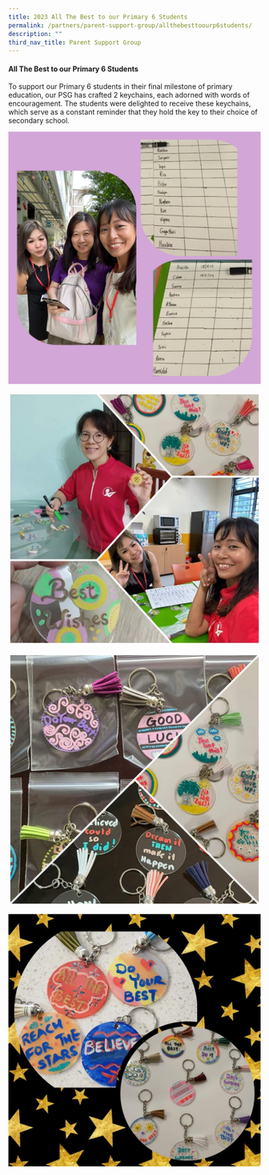 ```yaml
---
title: 2023 All The Best to our Primary 6 Students
permalink: /partners/parent-support-group/allthebesttoourp6students/
description: ""
third_nav_title: Parent Support Group
---
```

#### All The Best to our Primary 6 Students

To support our Primary 6 students in their final milestone of primary education, our PSG has crafted 2 keychains, each adorned with words of encouragement. The students were delighted to receive these keychains, which serve as a constant reminder that they hold the key to their choice of secondary school.

![](/images/all%20the%20best%20to%20our%20p6%20students_01.jpg)

![](/images/all%20the%20best%20to%20our%20p6%20students_02.jpg)

![](/images/all%20the%20best%20to%20our%20p6%20students_03.jpg)

![](/images/all%20the%20best%20to%20our%20p6%20students_04.jpg)